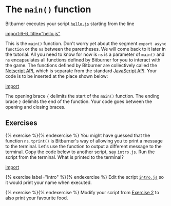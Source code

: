 # The `main()` function

Bitburner executes your script [`hello.js`](code/hello-doc-multiline.js)
starting from the line

[import:6-6, title="hello.js"](code/hello-doc-multiline.js)

This is the `main()` function. Don't worry yet about the segment
`export async function` or the `ns` between the parentheses. We will come back
to it later in the tutorial. All you need to know for now is `ns` is a parameter
of `main()` and `ns` encapsulates all functions defined by Bitburner for you to
interact with the game. The functions defined by Bitburner are collectively
called the
[Netscript API](https://github.com/bitburner-official/bitburner-src/blob/stable/markdown/bitburner.ns.md),
which is separate from the standard
[JavaScript API](https://developer.mozilla.org/en-US/docs/Web/JavaScript/Reference).
Your code is to be inserted at the place shown below:

[import](code/template.js)

The opening brace `{` delimits the start of the `main()` function. The ending
brace `}` delimits the end of the function. Your code goes between the opening
and closing braces.

<!-- ====================================================================== -->

## Exercises

<!-- prettier-ignore -->
{% exercise %}{% endexercise %}
You might have guessed that the function `ns.tprint()` is
Bitburner's way of allowing you to print a message to the terminal. Let's use
the function to output a different message to the terminal. Copy the code below
to another script, say `intro.js`. Run the script from the terminal. What is
printed to the terminal?

[import](code/intro.js)

<!-- prettier-ignore -->
{% exercise label="intro" %}{% endexercise %}
Edit the script [`intro.js`](code/intro.js) so it would print
your name when executed.

<!-- prettier-ignore -->
{% exercise %}{% endexercise %}
Modify your script from [Exercise 2](main.md#intro) to also print your favourite
food.
